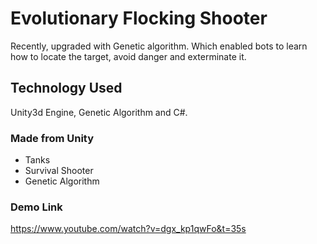 # Evolutionary Flocking Shooter
Recently, upgraded with Genetic algorithm. Which enabled bots to learn how to locate the target, avoid danger and exterminate it. 

## Technology Used
Unity3d Engine, Genetic Algorithm and C#.

### Made from Unity
 *  Tanks
 *  Survival Shooter
 *  Genetic Algorithm
 
### Demo Link
https://www.youtube.com/watch?v=dgx_kp1qwFo&t=35s
